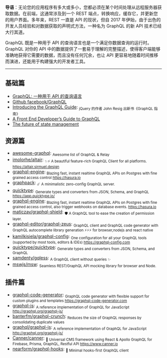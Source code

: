 **导语**：无论您的应用程序有多大或多小，您都必须在某个时间处理从远程服务器获取数据。在前端，这通常涉及到一个 REST 端点，转换响应，缓存它，并更新您的用户界面。多年来，REST 一直是 API 的现状，但自 2017 年伊始，由于出色的开发人员经验和对数据获取的声明式方法，一种名为 GraphQL 的新 API 技术已经大行其道。

GraphQL 既是一种用于 API 的查询语言也是一个满足你数据查询的运行时。 GraphQL 对你的 API 中的数据提供了一套易于理解的完整描述，使得客户端能够准确地获得它需要的数据，而且没有任何冗余，也让 API 更容易地随着时间推移而演进，还能用于构建强大的开发者工具。

---

## 基础篇

- [GraphQL: 一种用于 API 的查询语言](https://graphql.cn/)
- [Github facebook/GraphQL](https://github.com/facebook/graphql)
- [Introducing the GraphQL Guide](https://blog.graphql.guide/introducing-the-graphql-guide-11a5ae48628a): <sub>jQuery 的作者 John Resig 出新书《GraphQL 指南》</sub>
- [A Front End Developer’s Guide to GraphQL](https://css-tricks.com/front-end-developers-guide-graphql/)
- [The future of state management](https://dev-blog.apollodata.com/the-future-of-state-management-dd410864cae2)

## 资源篇

- [awesome-graphql](https://github.com/chentsulin/awesome-graphql): <sub>Awesome list of GraphQL & Relay</sub>
- [imolorhe/altair](https://github.com/imolorhe/altair): <sub>✨⚡️ A beautiful feature-rich GraphQL Client for all platforms. https://altair.sirmuel.design</sub>
- [graphql-engine](https://github.com/hasura/graphql-engine): <sub>Blazing fast, instant realtime GraphQL APIs on Postgres with fine grained access control https://hasura.io</sub>
- [graphpack](https://github.com/glennreyes/graphpack): <sub>☄️ A minimalistic zero-config GraphQL server. </sub>
- [quicktype](https://github.com/quicktype/quicktype): <sub>Generate types and converters from JSON, Schema, and GraphQL https://app.quicktype.io/</sub>
- [graphql-engine](https://github.com/hasura/graphql-engine): <sub>Blazing fast, instant realtime GraphQL APIs on Postgres with fine grained access control, also trigger webhooks on database events. https://hasura.io</sub>
- [maticzav/graphql-shield](https://github.com/maticzav/graphql-shield): <sub>🛡 A GraphQL tool to ease the creation of permission layer.</sub>
- [graphql-editor/graphql-zeus](https://github.com/graphql-editor/graphql-zeus): <sub>GraphQL client and GraphQL code generator with GraphQL autocomplete library generation ⚡⚡⚡ for browser,nodejs and react native</sub>
- [kamilkisiela/graphql-config](https://github.com/kamilkisiela/graphql-config): <sub>One configuration for all your GraphQL tools (supported by most tools, editors & IDEs) https://graphql-config.com</sub>
- [quicktype/quicktype](https://github.com/quicktype/quicktype): <sub>Generate types and converters from JSON, Schema, and GraphQL</sub>
- [samdenty/gqless](https://github.com/samdenty/gqless): <sub>A GraphQL client without queries ✨</sub>
- [mswjs/msw](https://github.com/mswjs/msw): <sub>Seamless REST/GraphQL API mocking library for browser and Node.</sub>

## 插件篇

- [graphql-code-generator](https://github.com/dotansimha/graphql-code-generator): <sub>GraphQL code generator with flexible support for custom plugins and templates https://graphql-code-generator.com</sub>
- [graphql-js](https://github.com/graphql/graphql-js): <sub>A reference implementation of GraphQL for JavaScript http://graphql.org/graphql-js/</sub>
- [banterfm/graphql-crunch](https://github.com/banterfm/graphql-crunch): <sub>Reduces the size of GraphQL responses by consolidating duplicate values</sub>
- [graphql/graphql-js](https://github.com/graphql/graphql-js): <sub>A reference implementation of GraphQL for JavaScript http://graphql.org/graphql-js/</sub>
- [Canner/canner](https://github.com/Canner/canner): <sub>📡 Universal CMS framework using React & Apollo GraphQL for Firebase, Prisma, GraphQL, Restful API https://www.canner.io</sub>
- [nearform/graphql-hooks](https://github.com/nearform/graphql-hooks): <sub>🎣 Minimal hooks-first GraphQL client</sub>
